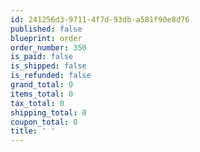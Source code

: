 ```yaml
---
id: 241256d3-9711-4f7d-93db-a581f90e8d76
published: false
blueprint: order
order_number: 350
is_paid: false
is_shipped: false
is_refunded: false
grand_total: 0
items_total: 0
tax_total: 0
shipping_total: 0
coupon_total: 0
title: ' '
---
```

